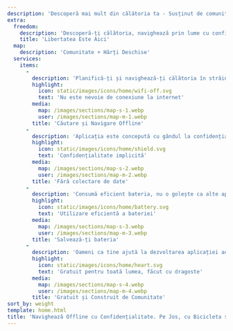 ```yaml
---
description: 'Descoperă mai mult din călătoria ta - Susținut de comunitate'
extra:
  freedom:
    description: 'Descoperă-ți călătoria, navighează prin lume cu confidențialitatea și comunitatea în prim-plan.'
    title: 'Libertatea Este Aici'
  map:
    description: 'Comunitate + Hărți Deschise'
  services:
    items:
      - 
        description: 'Planifică-ți și navighează-ți călătoria în străinătate doar cu GPS-ul, fără să ai nevoie de date mobile. Caută puncte de reper chiar și pe trasee de drumeții îndepărtate sau piste de biciclete.'
        highlight:
          icon: static/images/icons/home/wifi-off.svg
          text: 'Nu este nevoie de conexiune la internet'
        media:
          map: /images/sections/map-s-1.webp
          user: /images/sections/map-m-1.webp
        title: 'Căutare și Navigare Offline'
      - 
        description: 'Aplicația este concepută cu gândul la confidențialitate – nu identifică persoane, nu te urmărește și nu colectează nicio informație. CoMaps a fost, de asemenea, auditată de <span class="text-icon"><svg viewBox="0 0 19 19"><use href="#icon-exodus"></use></svg> [Exodus](https://reports.exodus-privacy.eu.org/reports/app.comaps.google/latest/).'
        highlight:
          icon: static/images/icons/home/shield.svg
          text: 'Confidențialitate implicită'
        media:
          map: /images/sections/map-s-2.webp
          user: /images/sections/map-m-2.webp
        title: 'Fără colectare de date'
      - 
        description: 'Consumă eficient bateria, nu o golește ca alte aplicații de navigație.'
        highlight:
          icon: static/images/icons/home/battery.svg
          text: 'Utilizare eficientă a bateriei'
        media:
          map: /images/sections/map-s-3.webp
          user: /images/sections/map-m-3.webp
        title: 'Salvează-ți bateria'
      - 
        description: 'Oameni ca tine ajută la dezvoltarea aplicației adăugând locații pe <span class="text-icon"><svg viewBox="0 0 19 19"><use href="#icon-open-street-map"></use></svg> [OpenStreetMap](https://openstreetmap.org)</span>, oferind feedback despre funcționalități și contribuind cu cod pe <span class="text-icon"><svg viewbox="0 0 4.233 4.233"> <use href="#icon-codeberg"></use></svg> [Codeberg](https://codeberg.org/comaps)</span>, pentru a crea împreună hărți grozave. Proiectul este un fork al Organic Maps și Maps.Me și este susținut de o comunitate open-source.'
        highlight:
          icon: static/images/icons/home/heart.svg
          text: 'Gratuit pentru toată lumea, făcut cu dragoste'
        media:
          map: /images/sections/map-s-4.webp
          user: /images/sections/map-m-4.webp
        title: 'Gratuit și Construit de Comunitate'
sort_by: weight
template: home.html
title: 'Navighează Offline cu Confidențialitate. Pe Jos, cu Bicicleta sau cu Mașina'
---
```

